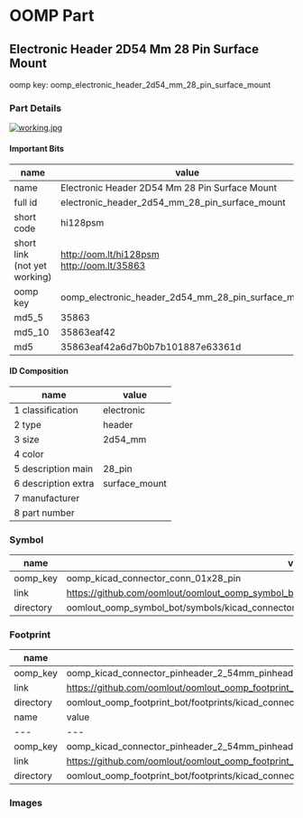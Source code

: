 # OOMP Part  
## Electronic Header 2D54 Mm 28 Pin Surface Mount  
  
oomp key: oomp_electronic_header_2d54_mm_28_pin_surface_mount  
  
### Part Details  
  
[![working.jpg](working_600.jpg)](working.jpg)  
  
#### Important Bits  
| name | value | 
| --- | --- | 
| name | Electronic Header 2D54 Mm 28 Pin Surface Mount | 
| full id | electronic_header_2d54_mm_28_pin_surface_mount | 
| short code | hi128psm | 
| short link<br>(not yet working) | http://oom.lt/hi128psm<br>http://oom.lt/35863 | 
| oomp key | oomp_electronic_header_2d54_mm_28_pin_surface_mount | 
| md5_5 | 35863 | 
| md5_10 | 35863eaf42 | 
| md5 | 35863eaf42a6d7b0b7b101887e63361d | 
#### ID Composition  
| name | value | 
| --- | --- | 
| 1 classification | electronic | 
| 2 type | header | 
| 3 size | 2d54_mm | 
| 4 color |  | 
| 5 description main | 28_pin | 
| 6 description extra | surface_mount | 
| 7 manufacturer |  | 
| 8 part number |  | 
### Symbol  
| name | value | 
| --- | --- | 
| oomp_key | oomp_kicad_connector_conn_01x28_pin | 
| link | https://github.com/oomlout/oomlout_oomp_symbol_bot/tree/main/symbols/kicad_connector_conn_01x28_pin | 
| directory | oomlout_oomp_symbol_bot/symbols/kicad_connector_conn_01x28_pin//working/working.kicad_sym | 
### Footprint  
| name | value | 
| --- | --- | 
| oomp_key | oomp_kicad_connector_pinheader_2_54mm_pinheader_1x28_p2_54mm_vertical | 
| link | https://github.com/oomlout/oomlout_oomp_footprint_bot/tree/main/foootprntss/kicad_connector_pinheader_2_54mm_pinheader_1x28_p2_54mm_vertical | 
| directory | oomlout_oomp_footprint_bot/footprints/kicad_connector_pinheader_2_54mm_pinheader_1x28_p2_54mm_vertical//working/working.kicad_mod | 
| name | value | 
| --- | --- | 
| oomp_key | oomp_kicad_connector_pinheader_2_54mm_pinheader_1x28_p2_54mm_vertical_smd_pin | 
| link | https://github.com/oomlout/oomlout_oomp_footprint_bot/tree/main/foootprntss/kicad_connector_pinheader_2_54mm_pinheader_1x28_p2_54mm_vertical_smd_pin | 
| directory | oomlout_oomp_footprint_bot/footprints/kicad_connector_pinheader_2_54mm_pinheader_1x28_p2_54mm_vertical_smd_pin//working/working.kicad_mod | 
### Images  
